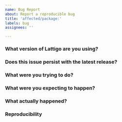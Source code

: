 ```yaml
---
name: Bug Report
about: Report a reproducible bug
title: 'affected/package:'
labels: bug
assignees: ''

---
```


<!--
Please make sure you have answered all the following questions before submitting your issue!
-->

### What version of Lattigo are you using?

### Does this issue persist with the latest release?

### What were you trying to do?

### What were you expecting to happen?

### What actually happened?

### Reproducibility
<!--
Please provide a short self-contained main.go that reproduces the issue, along with the go.mod and go.sum if necessary.
-->
